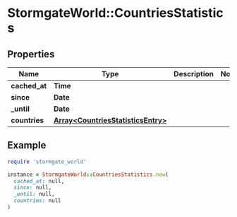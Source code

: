 # StormgateWorld::CountriesStatistics

## Properties

| Name | Type | Description | Notes |
| ---- | ---- | ----------- | ----- |
| **cached_at** | **Time** |  |  |
| **since** | **Date** |  |  |
| **_until** | **Date** |  |  |
| **countries** | [**Array&lt;CountriesStatisticsEntry&gt;**](CountriesStatisticsEntry.md) |  |  |

## Example

```ruby
require 'stormgate_world'

instance = StormgateWorld::CountriesStatistics.new(
  cached_at: null,
  since: null,
  _until: null,
  countries: null
)
```

